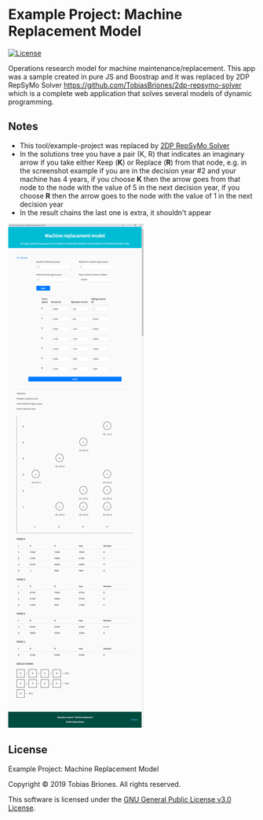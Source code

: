 # Example Project: Machine Replacement Model
[![License](https://img.shields.io/github/license/TobiasBriones/example.math.or.model.web.machine_replacement)](https://github.com/TobiasBriones/example.math.or.model.web.machine_replacement/blob/master/LICENSE)

Operations research model for machine maintenance/replacement. This app was a sample created in pure JS and Boostrap and it was replaced by 2DP RepSyMo Solver https://github.com/TobiasBriones/2dp-repsymo-solver which is a complete web application that solves several models of dynamic programming.

## Notes
- This tool/example-project was replaced by [2DP RepSyMo Solver](https://github.com/TobiasBriones/2dp-repsymo-solver)
- In the solutions tree you have a pair (K, R) that indicates an imaginary arrow if you take either Keep (**K**) or Replace (**R**) from that node, e.g. in the screenshot example if you are in the decision year #2 and your machine has 4 years, if you choose **K** then the arrow goes from that node to the node with the value of 5 in the next decision year, if you choose **R** then the arrow goes to the node with the value of 1 in the next decision year
- In the result chains the last one is extra, it shouldn't appear

[![Screenshot 1](https://raw.githubusercontent.com/TobiasBriones/images/master/example-projects/example.math.or.model.web.machine-replacement/screenshot-1.png)](https://github.com/TobiasBriones/images/tree/master/example-projects)

## License
Example Project: Machine Replacement Model

Copyright © 2019 Tobias Briones. All rights reserved.

This software is licensed under the [GNU General Public License v3.0 License](https://github.com/TobiasBriones/example.math.or.model.web.machine-replacement/blob/master/LICENSE).
